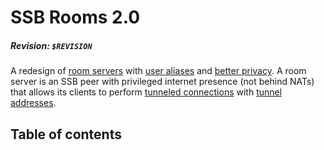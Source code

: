 # SSB Rooms 2.0

##### Revision: `$REVISION`

A redesign of [room servers](https://github.com/staltz/ssb-room) with [user aliases](docs/Alias/Readme.md) and [better privacy](docs/Setup/Privacy%20modes.md). A room server is an SSB peer with privileged internet presence (not behind NATs) that allows its clients to perform [tunneled connections](docs/Participation/Tunneled%20connection.md) with [tunnel addresses](docs/Participation/Tunnel%20addresses.md).

## Table of contents
